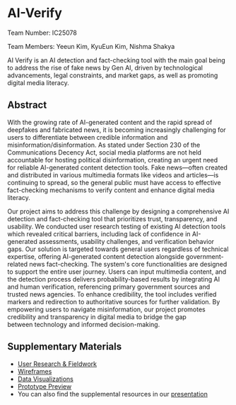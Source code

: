 # AI-Verify

Team Number: IC25078

Team Members: Yeeun Kim, KyuEun Kim, Nishma Shakya

AI Verify is an AI detection and fact-checking tool with the main goal being to address the rise of fake news by Gen AI, driven by technological advancements, legal constraints, and market gaps, as well as promoting digital media literacy.

## Abstract
With the growing rate of AI-generated content and the rapid spread of deepfakes and fabricated news, it is becoming increasingly challenging for users to differentiate between credible information and misinformation/disinformation. As stated under Section 230 of the Communications Decency Act, social media platforms are not held accountable for hosting political disinformation, creating an urgent need for reliable AI-generated content detection tools. Fake news—often created and distributed in various multimedia formats like videos and articles—is continuing to spread, so the general public must have access to effective fact-checking mechanisms to verify content and enhance digital media literacy.

Our project aims to address this challenge by designing a comprehensive AI detection and fact-checking tool that prioritizes trust, transparency, and usability. We conducted user research testing of existing AI detection tools which revealed critical barriers, including lack of confidence in AI-generated assessments, usability challenges, and verification behavior gaps. Our solution is targeted towards general users regardless of technical expertise, offering AI-generated content detection alongside government-related news fact-checking. The system's core functionalities are designed to support the entire user journey. Users can input multimedia content, and the detection process delivers probability-based results by integrating AI and human verification, referencing primary government sources and trusted news agencies. To enhance credibility, the tool includes verified markers and redirection to authoritative sources for further validation. By empowering users to navigate misinformation, our project promotes credibility and transparency in digital media to bridge the gap between technology and informed decision-making.


## Supplementary Materials
- [User Research & Fieldwork](https://docs.google.com/spreadsheets/d/10_8SS5YATxUMuE2AAiqhSwuvC1djQEV8XX64LAaqlFQ/edit?usp=sharing)
- [Wireframes](https://www.figma.com/design/lHcgZH20LZQajfBrUD3BsT/AI-Verify?node-id=0-1)
- [Data Visualizations](https://www.figma.com/design/lHcgZH20LZQajfBrUD3BsT/AI-Verify?node-id=41-139)
- [Prototype Preview](https://www.figma.com/proto/lHcgZH20LZQajfBrUD3BsT/AI-Verify?page-id=5%3A2&node-id=49-417&viewport=-548%2C497%2C0.24&t=Y9gheCuLKSey2FB6-1&scaling=scale-down&content-scaling=fixed&starting-point-node-id=47%3A156)
- You can also find the supplemental resources in our [presentation](https://www.figma.com/deck/jQvNRcquY8uYxrxX29wcAk/Team-Presentation?node-id=1-545&t=29MgwFYxvxrK8Qmd-1)
